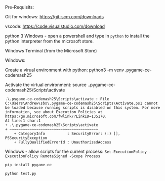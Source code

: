 Pre-Requisits:

Git for windows:  https://git-scm.com/downloads

vscode: https://code.visualstudio.com/download

python 3
Windows - open a powershell and type in `python` to install the python interpreter from the microsoft store.

Windows Terminal (from the Microsoft Store)


Windows:

Create a virual environment with python:   python3 -m venv .pygame-ce-codemash25

Activate the virtual environment:  source .\.pygame-ce-codemash25\Scripts\activate

```
.\.pygame-ce-codemash25\Scripts\activate : File C:\Users\Andrew\sbx\.pygame-ce-codemash25\Scripts\Activate.ps1 cannot
be loaded because running scripts is disabled on this system. For more information, see about_Execution_Policies at
https:/go.microsoft.com/fwlink/?LinkID=135170.
At line:1 char:1
+ .\.pygame-ce-codemash25\Scripts\activate
+ ~~~~~~~~~~~~~~~~~~~~~~~~~~~~~~~~~~~~~~~~
    + CategoryInfo          : SecurityError: (:) [], PSSecurityException
    + FullyQualifiedErrorId : UnauthorizedAccess
```

Windows - allow scripts for the current process:
`Set-ExecutionPolicy -ExecutionPolicy RemoteSigned -Scope Process`

`pip install pygame-ce`

`python test.py`

